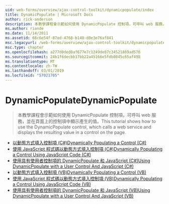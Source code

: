 ```yaml
---
uid: web-forms/overview/ajax-control-toolkit/dynamicpopulate/index
title: DynamicPopulate | Microsoft Docs
author: rick-anderson
description: 本教學課程會示範如何使用 DynamicPopulate 控制項，可呼叫 web 服務，並在頁面上的控制項中顯示產生的值。
ms.author: riande
ms.date: 11/14/2011
ms.assetid: 68c6e54f-87ed-4768-b140-d0e3e76af841
msc.legacyurl: /web-forms/overview/ajax-control-toolkit/dynamicpopulate
msc.type: chapter
ms.openlocfilehash: a277d0ded0af677e7c1249de07c34521869ad576
ms.sourcegitcommit: 24b1f6decbb17bb22a45166e5fdb0845c65af498
ms.translationtype: MT
ms.contentlocale: zh-TW
ms.lasthandoff: 03/01/2019
ms.locfileid: "57021705"
---
```

<a name="dynamicpopulate"></a><span data-ttu-id="93878-103">DynamicPopulate</span><span class="sxs-lookup"><span data-stu-id="93878-103">DynamicPopulate</span></span>
====================
> <span data-ttu-id="93878-104">本教學課程會示範如何使用 DynamicPopulate 控制項，可呼叫 web 服務，並在頁面上的控制項中顯示產生的值。</span><span class="sxs-lookup"><span data-stu-id="93878-104">This tutorial shows how to use the DynamicPopulate control, which calls a web service and displays the resulting value in a control on the page.</span></span>


- [<span data-ttu-id="93878-105">以動態方式填入控制項 (C#)</span><span class="sxs-lookup"><span data-stu-id="93878-105">Dynamically Populating a Control (C#)</span></span>](dynamically-populating-a-control-cs.md)
- [<span data-ttu-id="93878-106">使用 JavaScript 程式碼以動態方式填入控制項 (C#)</span><span class="sxs-lookup"><span data-stu-id="93878-106">Dynamically Populating a Control Using JavaScript Code (C#)</span></span>](dynamically-populating-a-control-using-javascript-code-cs.md)
- [<span data-ttu-id="93878-107">使用具有使用者控制項的 DynamicPopulate 和 JavaScript (C#)</span><span class="sxs-lookup"><span data-stu-id="93878-107">Using DynamicPopulate with a User Control And JavaScript (C#)</span></span>](using-dynamicpopulate-with-a-user-control-and-javascript-cs.md)
- [<span data-ttu-id="93878-108">以動態方式填入控制項 (VB)</span><span class="sxs-lookup"><span data-stu-id="93878-108">Dynamically Populating a Control (VB)</span></span>](dynamically-populating-a-control-vb.md)
- [<span data-ttu-id="93878-109">使用 JavaScript 程式碼以動態方式填入控制項 (VB)</span><span class="sxs-lookup"><span data-stu-id="93878-109">Dynamically Populating a Control Using JavaScript Code (VB)</span></span>](dynamically-populating-a-control-using-javascript-code-vb.md)
- [<span data-ttu-id="93878-110">使用具有使用者控制項的 DynamicPopulate 和 JavaScript (VB)</span><span class="sxs-lookup"><span data-stu-id="93878-110">Using DynamicPopulate with a User Control And JavaScript (VB)</span></span>](using-dynamicpopulate-with-a-user-control-and-javascript-vb.md)
